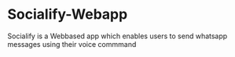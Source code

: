 # Socialify-Webapp
Socialify is a Webbased app which enables users to send whatsapp messages using their voice commmand
